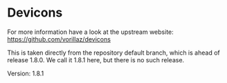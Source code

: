 # Devicons

For more information have a look at the upstream website: https://github.com/vorillaz/devicons

This is taken directly from the repository default branch, which is ahead of release 1.8.0.
We call it 1.8.1 here, but there is no such release.

Version: 1.8.1

